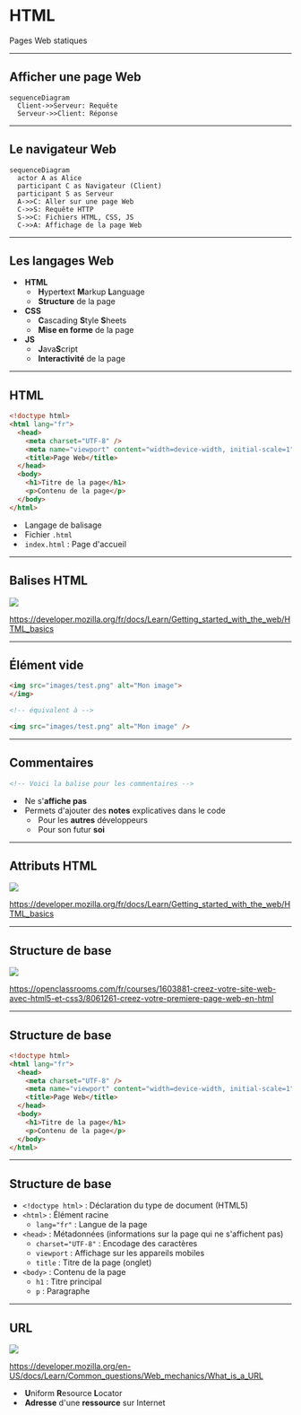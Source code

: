 # HTML

Pages Web statiques

---

## Afficher une page Web

```mermaid
sequenceDiagram
  Client->>Serveur: Requête
  Serveur->>Client: Réponse
```

---

## Le navigateur Web

```mermaid
sequenceDiagram
  actor A as Alice
  participant C as Navigateur (Client)
  participant S as Serveur
  A->>C: Aller sur une page Web
  C->>S: Requête HTTP
  S->>C: Fichiers HTML, CSS, JS
  C->>A: Affichage de la page Web
```

---

## Les langages Web

- &shy;<!-- .element: class="fragment" --> **HTML**
  - &shy;<!-- .element: class="fragment" --> **H**yper**t**ext **M**arkup **L**anguage
  - &shy;<!-- .element: class="fragment" --> **Structure** de la page
- &shy;<!-- .element: class="fragment" --> **CSS**
  - &shy;<!-- .element: class="fragment" --> **C**ascading **S**tyle **S**heets
  - &shy;<!-- .element: class="fragment" --> **Mise en forme** de la page
- &shy;<!-- .element: class="fragment" --> **JS**
  - &shy;<!-- .element: class="fragment" --> **J**ava**S**cript
  - &shy;<!-- .element: class="fragment" --> **Interactivité** de la page

---

## HTML

```html []
<!doctype html>
<html lang="fr">
  <head>
    <meta charset="UTF-8" />
    <meta name="viewport" content="width=device-width, initial-scale=1" />
    <title>Page Web</title>
  </head>
  <body>
    <h1>Titre de la page</h1>
    <p>Contenu de la page</p>
  </body>
</html>
```

- &shy;<!-- .element: class="fragment" --> Langage de balisage
- &shy;<!-- .element: class="fragment" --> Fichier `.html`
- &shy;<!-- .element: class="fragment" --> `index.html` : Page d'accueil

---

## Balises HTML

![](https://developer.mozilla.org/fr/docs/Learn/Getting_started_with_the_web/HTML_basics/grumpy-cat-small.png)

https://developer.mozilla.org/fr/docs/Learn/Getting_started_with_the_web/HTML_basics <!-- .element: class="reference" -->

---

## Élément vide

```html
<img src="images/test.png" alt="Mon image">
</img>

<!-- équivalent à -->

<img src="images/test.png" alt="Mon image" />
```

---

## Commentaires

```html
<!-- Voici la balise pour les commentaires -->
```

- &shy;<!-- .element: class="fragment" --> Ne s'**affiche pas**
- &shy;<!-- .element: class="fragment" --> Permets d'ajouter des **notes** explicatives dans le code
  - &shy;<!-- .element: class="fragment" --> Pour les **autres** développeurs
  - &shy;<!-- .element: class="fragment" --> Pour son futur **soi**

---

## Attributs HTML

![](https://developer.mozilla.org/fr/docs/Learn/Getting_started_with_the_web/HTML_basics/grumpy-cat-attribute-small.png)

https://developer.mozilla.org/fr/docs/Learn/Getting_started_with_the_web/HTML_basics <!-- .element: class="reference" -->

---

## Structure de base

![](https://user.oc-static.com/upload/2022/11/25/16693917384741_FR_1603881_HTML-CSS_Static-Graphics_p1c3-3.jpg)

https://openclassrooms.com/fr/courses/1603881-creez-votre-site-web-avec-html5-et-css3/8061261-creez-votre-premiere-page-web-en-html <!-- .element: class="reference" -->

---

## Structure de base

```html []
<!doctype html>
<html lang="fr">
  <head>
    <meta charset="UTF-8" />
    <meta name="viewport" content="width=device-width, initial-scale=1" />
    <title>Page Web</title>
  </head>
  <body>
    <h1>Titre de la page</h1>
    <p>Contenu de la page</p>
  </body>
</html>
```

---

## Structure de base

- `<!doctype html>` : Déclaration du type de document (HTML5)
- `<html>` : Élément racine
  - `lang="fr"` : Langue de la page
- `<head>` : Métadonnées (informations sur la page qui ne s'affichent pas)
  - `charset="UTF-8"` : Encodage des caractères
  - `viewport` : Affichage sur les appareils mobiles
  - `title` : Titre de la page (onglet)
- `<body>` : Contenu de la page
  - `h1` : Titre principal
  - `p` : Paragraphe

---

## URL

![](https://developer.mozilla.org/en-US/docs/Learn/Common_questions/Web_mechanics/What_is_a_URL/mdn-url-all.png)

https://developer.mozilla.org/en-US/docs/Learn/Common_questions/Web_mechanics/What_is_a_URL <!-- .element: class="reference" -->

- &shy;<!-- .element: class="fragment" --> **U**niform **R**esource **L**ocator
- &shy;<!-- .element: class="fragment" --> **Adresse** d'une **ressource** sur Internet
